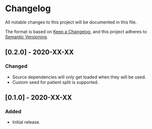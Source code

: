# Changelog
All notable changes to this project will be documented in this file.

The format is based on [Keep a Changelog](https://keepachangelog.com/en/1.0.0/),
and this project adheres to [Semantic Versioning](https://semver.org/spec/v2.0.0.html).

## [0.2.0] - 2020-XX-XX
### Changed
- Source dependencies will only get loaded when they will be used.
- Custom seed for patient split is supported.

## [0.1.0] - 2020-XX-XX
### Added
- Initial release.

